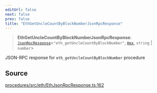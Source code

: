 ```yaml
---
editUrl: false
next: false
prev: false
title: "EthGetUncleCountByBlockNumberJsonRpcResponse"
---
```


> **EthGetUncleCountByBlockNumberJsonRpcResponse**: [`JsonRpcResponse`](/reference/tevm/jsonrpc/type-aliases/jsonrpcresponse/)\<`"eth_getUncleCountByBlockNumber"`, [`Hex`](/reference/tevm/utils/type-aliases/hex/), `string` \| `number`\>

JSON-RPC response for `eth_getUncleCountByBlockNumber` procedure

## Source

[procedures/src/eth/EthJsonRpcResponse.ts:162](https://github.com/evmts/tevm-monorepo/blob/main/packages/procedures/src/eth/EthJsonRpcResponse.ts#L162)
